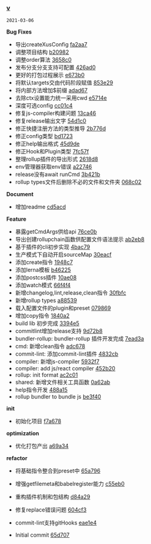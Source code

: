 ### [v](https://github.com/xus-code/bundle-tools/compare/...v)

`2021-03-06`

**Bug Fixes**

- 导出createXusConfig [fa2aa7](https://github.com/xus-code/bundle-tools/commit/fa2aa7bc3079137c6ee5fd456e7e85d86eeb69d7)
- 调整项目结构 [b20982](https://github.com/xus-code/bundle-tools/commit/b20982401547c20e869cf57326570b7ee34f2ee8)
- 调整order算法 [3658c0](https://github.com/xus-code/bundle-tools/commit/3658c0edbe6cbab98d37517d821b46725457e31d)
- 发布分支分支支持可配置 [426ad0](https://github.com/xus-code/bundle-tools/commit/426ad028e83ad7f60adcd6cfcf68c646291a8e89)
- 更好的打包过程展示 [e673b0](https://github.com/xus-code/bundle-tools/commit/e673b0768e4c0e83e980bd53ed86cf73507769d2)
- 将默认targets交由代码阶段赋值 [853e29](https://github.com/xus-code/bundle-tools/commit/853e29504055e702c3426d5ffe7b9cc20cc30dfc)
- 将内部方法增加$前缀 [adad67](https://github.com/xus-code/bundle-tools/commit/adad67a9f89928a1ee1ec497413d1309619c59cc)
- 去除ctx设置能力统一采用cwd [e5714e](https://github.com/xus-code/bundle-tools/commit/e5714e05ecd5c7def9954fa891c8a8e7e10a92cf)
- 深度可选config [cc01c4](https://github.com/xus-code/bundle-tools/commit/cc01c413067bad19e88baa105f1a052f45bb8d8b)
- 修复js-compiler构建问题 [13ca46](https://github.com/xus-code/bundle-tools/commit/13ca469190b0db717e5caf0690949543f94594c9)
- 修复release输出文字 [54d1c0](https://github.com/xus-code/bundle-tools/commit/54d1c0ff90cc3fdc150a4538ebf37a7d502db4dc)
- 修正快捷注册方法的类型推导 [2b776d](https://github.com/xus-code/bundle-tools/commit/2b776d16039fd21e4eeec28be9500773eeeb4cab)
- 修正config类型 [bd1723](https://github.com/xus-code/bundle-tools/commit/bd1723d4ad3784521338af3fd85e784bb009c664)
- 修正help输出格式 [45d9de](https://github.com/xus-code/bundle-tools/commit/45d9decdff89034eba9a7771939cf4015c9483a2)
- 修正Hook和Plugin类型 [7fc57f](https://github.com/xus-code/bundle-tools/commit/7fc57f9e85513e8426e88cfed61659bbe24f9c43)
- 整理rollup插件的导出形式 [2618d8](https://github.com/xus-code/bundle-tools/commit/2618d8f741d40c340eeb133a04e50cc51b7b04a9)
- env管理器获取env错误 [a22746](https://github.com/xus-code/bundle-tools/commit/a2274635a43bb93dfc0293f6e556a1c838e6573e)
- release没有await runCmd [3b421b](https://github.com/xus-code/bundle-tools/commit/3b421b477617f3b88bb3b1a8be9c1cf5fde27df1)
- rollup types文件后删除不必的文件和文件夹 [068c02](https://github.com/xus-code/bundle-tools/commit/068c0233861d639433de894c8316e1bcd36ee872)

**Document**

- 增加readme [cd5acd](https://github.com/xus-code/bundle-tools/commit/cd5acdcef56cef691cb90fb37ad0f0fe1e8f8441)

**Feature**

- 暴露getCmdArgs供给api [76ce0b](https://github.com/xus-code/bundle-tools/commit/76ce0b8fc7a41dc8488d30b60b7879d93a052d7e)
- 导出创建rollupchain函数供配置文件语法提示 [ab2eb8](https://github.com/xus-code/bundle-tools/commit/ab2eb86d1f89704178d164fe2feab0c69b024184)
- 基于插件的cli初步实现 [4bac79](https://github.com/xus-code/bundle-tools/commit/4bac7958da8e377ee909a627e0b8d10e75b698e5)
- 生产模式下自动开启sourceMap [30eacf](https://github.com/xus-code/bundle-tools/commit/30eacf7a8926d311780d36f96103f5e28c0091bc)
- 添加create指令 [1948c7](https://github.com/xus-code/bundle-tools/commit/1948c7349a06a76230e38a18dafd1686146d51ca)
- 添加lerna模板 [b46225](https://github.com/xus-code/bundle-tools/commit/b46225fa73401d627ec8593b6ae55a7dc01072c2)
- 添加postcss插件 [10ae08](https://github.com/xus-code/bundle-tools/commit/10ae089e8ce0eeb1a053e1f34041c5a2088d4dfc)
- 添加watch模式 [66f4f4](https://github.com/xus-code/bundle-tools/commit/66f4f46d703d69c1a6fbcc266d1619d457945667)
- 新增changelog,lint,release,clean指令 [30fbfc](https://github.com/xus-code/bundle-tools/commit/30fbfc48305b5aa2c17d6decca7e08416271fed9)
- 新增rollup types [a88539](https://github.com/xus-code/bundle-tools/commit/a88539825976b37221740c291ad0c29e1d9be0cb)
- 载入配置文件的plugin和preset [079869](https://github.com/xus-code/bundle-tools/commit/0798694a43e7d3caf8564c6c8839dac6ad4401f2)
- 增加copy指令 [1840a2](https://github.com/xus-code/bundle-tools/commit/1840a2f15002336609758c0db11d93c0d10dfe11)
- build lib 初步完成 [3394e5](https://github.com/xus-code/bundle-tools/commit/3394e5097065c553e488b8d4fbd1f151d03482dd)
- commitlint增加release支持 [9d72b8](https://github.com/xus-code/bundle-tools/commit/9d72b802d9a5a43641823a66206d3d5ebb3a1b6e)
- bundler-rollup: bundler-rollup 插件开发完成 [7ead3a](https://github.com/xus-code/bundle-tools/commit/7ead3a7d46a9e7962dee78c39b50e6889442c4e2)
- cmd: 新增clean指令 [adc678](https://github.com/xus-code/bundle-tools/commit/adc6788359fa0d1b1b15e77002201e1837416f27)
- commit-lint: 添加commit-lint插件 [4832cb](https://github.com/xus-code/bundle-tools/commit/4832cb3e7a0e8e57ed5898db6ad8d250d144d5c9)
- compiler: 新增js-compiler [5932f7](https://github.com/xus-code/bundle-tools/commit/5932f7768b2464432f5a9fb2cf901877651eb4aa)
- compiler: add js/react compiler [452b20](https://github.com/xus-code/bundle-tools/commit/452b20674b7edbd411ecdd97068a69c5e56151be)
- rollup: init format [ac2c01](https://github.com/xus-code/bundle-tools/commit/ac2c01b543ab7b9c205224a73c772430f14334d9)
- shared: 新增文件相关工具函数 [0a62ab](https://github.com/xus-code/bundle-tools/commit/0a62abe423ad417696555e63c264caac93d78345)
- help指令开发 [488a15](https://github.com/xus-code/bundle-tools/commit/488a15acee677fef7afa9a2b097636777504efa7)
- rollup bundler to bundle js [be3f40](https://github.com/xus-code/bundle-tools/commit/be3f4036977cdbf6fbda003bd554dbc9d48d844b)

**init**

- 初始化项目 [f7a678](https://github.com/xus-code/bundle-tools/commit/f7a678d4734d367b0b5b8fc431fc13dfb7e71d14)

**optimization**

- 优化打包产出 [a69a34](https://github.com/xus-code/bundle-tools/commit/a69a346976b32accfd347d93c818b2ecafd8360c)

**refactor**

- 将基础指令整合到preset中 [65a796](https://github.com/xus-code/bundle-tools/commit/65a796b795d6fde127308a1283b82abfa9cecd56)
- 增强getfilemeta和babelregister能力 [c55eb0](https://github.com/xus-code/bundle-tools/commit/c55eb0f67e71ecae1de8fa6abc55bc71c513b390)
- 重构插件机制和包结构 [d84a29](https://github.com/xus-code/bundle-tools/commit/d84a2915cd8b601c51be6648cae5f2ee6df84d37)

- 修复replace错误问题 [604cf3](https://github.com/xus-code/bundle-tools/commit/604cf3d3fe985cfd5a9f90ed058660d2e6f838fe)
- commit-lint支持gitHooks [eae1e4](https://github.com/xus-code/bundle-tools/commit/eae1e4b1cb572fc6ef8d1f04255f6775f7490997)
- Initial commit [65d707](https://github.com/xus-code/bundle-tools/commit/65d707acdb99c55974b16333be45943040988782)
